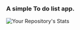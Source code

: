 ### A simple To do list app.
![Your Repository's Stats](https://github-readme-stats.vercel.app/api/top-langs/?username=SamuelKungu&theme=blue-green)

